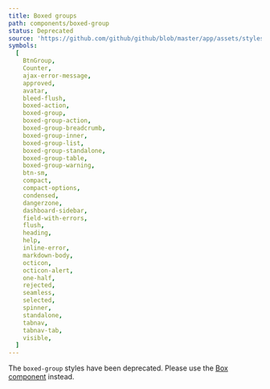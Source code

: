 ```yaml
---
title: Boxed groups
path: components/boxed-group
status: Deprecated
source: 'https://github.com/github/github/blob/master/app/assets/stylesheets/components/boxed-groups.scss'
symbols:
  [
    BtnGroup,
    Counter,
    ajax-error-message,
    approved,
    avatar,
    bleed-flush,
    boxed-action,
    boxed-group,
    boxed-group-action,
    boxed-group-breadcrumb,
    boxed-group-inner,
    boxed-group-list,
    boxed-group-standalone,
    boxed-group-table,
    boxed-group-warning,
    btn-sm,
    compact,
    compact-options,
    condensed,
    dangerzone,
    dashboard-sidebar,
    field-with-errors,
    flush,
    heading,
    help,
    inline-error,
    markdown-body,
    octicon,
    octicon-alert,
    one-half,
    rejected,
    seamless,
    selected,
    spinner,
    standalone,
    tabnav,
    tabnav-tab,
    visible,
  ]
---
```


The `boxed-group` styles have been deprecated. Please use the [Box component](/components/box) instead.
